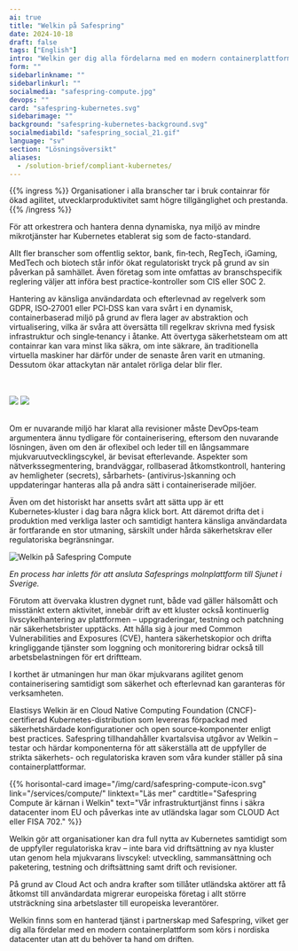```yaml
---
ai: true
title: "Welkin på Safespring"
date: 2024-10-18
draft: false
tags: ["English"]
intro: "Welkin ger dig alla fördelarna med en modern containerplattform som körs i nordiska datacenter, utan att du behöver sköta driften."
form: ""
sidebarlinkname: ""
sidebarlinkurl: ""
socialmedia: "safespring-compute.jpg"
devops: ""
card: "safespring-kubernetes.svg"
sidebarimage: ""
background: "safespring-kubernetes-background.svg"
socialmediabild: "safespring_social_21.gif"
language: "sv"
section: "Lösningsöversikt"
aliases:
  - /solution-brief/compliant-kubernetes/
---
```


{{% ingress %}}
Organisationer i alla branscher tar i bruk containrar för ökad agilitet, utvecklarproduktivitet samt högre tillgänglighet och prestanda.
{{% /ingress %}}

För att orkestrera och hantera denna dynamiska, nya miljö av mindre mikrotjänster har Kubernetes etablerat sig som de facto-standard.

Allt fler branscher som offentlig sektor, bank, fin‑tech, RegTech, iGaming, MedTech och biotech står inför ökat regulatoriskt tryck på grund av sin påverkan på samhället. Även företag som inte omfattas av branschspecifik reglering väljer att införa best practice-kontroller som CIS eller SOC 2.

Hantering av känsliga användardata och efterlevnad av regelverk som GDPR, ISO‑27001 eller PCI‑DSS kan vara svårt i en dynamisk, containerbaserad miljö på grund av flera lager av abstraktion och virtualisering, vilka är svåra att översätta till regelkrav skrivna med fysisk infrastruktur och single‑tenancy i åtanke. Att övertyga säkerhetsteam om att containrar kan vara minst lika säkra, om inte säkrare, än traditionella virtuella maskiner har därför under de senaste åren varit en utmaning. Dessutom ökar attackytan när antalet rörliga delar blir fler.

<br><br>
<img src="/img/safespring-compliant-kubernetes-3.svg" class="mobile">
<img src="/img/safespring-compliant-kubernetes-2.svg" class="desktop">
<br><br>

Om er nuvarande miljö har klarat alla revisioner måste DevOps‑team argumentera ännu tydligare för containerisering, eftersom den nuvarande lösningen, även om den är oflexibel och leder till en långsammare mjukvaruutvecklingscykel, är bevisat efterlevande. Aspekter som nätverkssegmentering, brandväggar, rollbaserad åtkomstkontroll, hantering av hemligheter (secrets), sårbarhets‑ (antivirus‑)skanning och uppdateringar hanteras alla på andra sätt i containeriserade miljöer.

Även om det historiskt har ansetts svårt att sätta upp är ett Kubernetes‑kluster i dag bara några klick bort. Att däremot drifta det i produktion med verkliga laster och samtidigt hantera känsliga användardata är fortfarande en stor utmaning, särskilt under hårda säkerhetskrav eller regulatoriska begränsningar.

![Welkin på Safespring Compute](/img/safespring_compliant_kubernetes-pyramide.svg)

_En process har inletts för att ansluta Safesprings molnplattform till Sjunet i Sverige._

Förutom att övervaka klustren dygnet runt, både vad gäller hälsomått och misstänkt extern aktivitet, innebär drift av ett kluster också kontinuerlig livscykelhantering av plattformen – uppgraderingar, testning och patchning när säkerhetsbrister upptäcks. Att hålla sig à jour med Common Vulnerabilities and Exposures (CVE), hantera säkerhetskopior och drifta kringliggande tjänster som loggning och monitorering bidrar också till arbetsbelastningen för ert driftteam.

I korthet är utmaningen hur man ökar mjukvarans agilitet genom containerisering samtidigt som säkerhet och efterlevnad kan garanteras för verksamheten.

Elastisys Welkin är en Cloud Native Computing Foundation (CNCF)-certifierad Kubernetes-distribution som levereras förpackad med säkerhetshärdade konfigurationer och open source‑komponenter enligt best practices. Safespring tillhandahåller kvartalsvisa utgåvor av Welkin – testar och härdar komponenterna för att säkerställa att de uppfyller de strikta säkerhets- och regulatoriska kraven som våra kunder ställer på sina containerplattformar.

{{% horisontal-card image="/img/card/safespring-compute-icon.svg" link="/services/compute/" linktext="Läs mer" cardtitle="Safespring Compute är kärnan i Welkin" text="Vår infrastrukturtjänst finns i säkra datacenter inom EU och påverkas inte av utländska lagar som CLOUD Act eller FISA 702." %}}

Welkin gör att organisationer kan dra full nytta av Kubernetes samtidigt som de uppfyller regulatoriska krav – inte bara vid driftsättning av nya kluster utan genom hela mjukvarans livscykel: utveckling, sammansättning och paketering, testning och driftsättning samt drift och revisioner.

På grund av Cloud Act och andra krafter som tillåter utländska aktörer att få åtkomst till användardata migrerar europeiska företag i allt större utsträckning sina arbetslaster till europeiska leverantörer.

Welkin finns som en hanterad tjänst i partnerskap med Safespring, vilket ger dig alla fördelar med en modern containerplattform som körs i nordiska datacenter utan att du behöver ta hand om driften.
